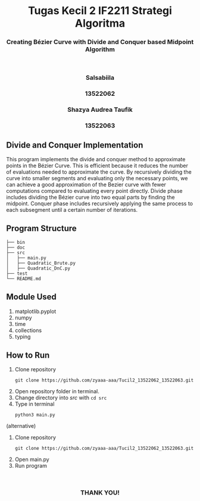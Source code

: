 <br />
<div align="center">
  <h1 align="center">Tugas Kecil 2 IF2211 Strategi Algoritma</h1>

  <p align="center">
    <h3>Creating Bézier Curve with Divide and Conquer based Midpoint Algorithm</h3>
<br>
  </p>
</div>

<!-- CONTRIBUTOR -->
<div align="center" id="contributor">
  <strong>
    <h3>Salsabiila</h3>
    <h3>13522062</h3>
    <h3>Shazya Audrea Taufik</h3>
    <h3>13522063</h3>
  </strong>
</div>

<!-- GENERAL INFORMATION -->
## Divide and Conquer Implementation
This program implements the divide and conquer method to approximate points in the Bézier Curve. This is efficient because it reduces the number of evaluations needed to approximate the curve. By recursively dividing the curve into smaller segments and evaluating only the necessary points, we can achieve a good approximation of the Bezier curve with fewer computations compared to evaluating every point directly. Divide phase includes dividing the Bézier curve into two equal parts by finding the midpoint. Conquer phase includes recursively applying the same process to each subsegment until a certain number of iterations.


## Program Structure

```
├── bin
├── doc
├── src
│   ├── main.py
│   ├── Quadratic_Brute.py
│   ├── Quadratic_DnC.py
├── test
└── README.md
```

## Module Used
1. matplotlib.pyplot
2. numpy
3. time
4. collections
5. typing


## How to Run
1. Clone repository 
    ```
    git clone https://github.com/zyaaa-aaa/Tucil2_13522062_13522063.git
    ```
2. Open repository folder in terminal.
3. Change directory into *src* with `cd src`
3.  Type in terminal
    ```
    python3 main.py
    ```
(alternative)
1. Clone repository
    ```
    git clone https://github.com/zyaaa-aaa/Tucil2_13522062_13522063.git
    ```
2. Open main.py
3. Run program

<br>
<h3 align="center"> THANK YOU! </h3>